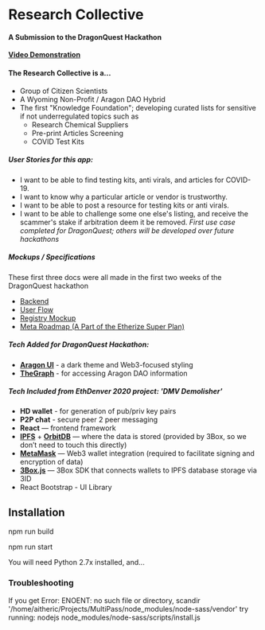 # Research Collective
#### A Submission to the DragonQuest Hackathon

**[Video Demonstration](https://www.youtube.com/watch?v=PYa-3dqNT7I)**

#### The Research Collective is a...
- Group of Citizen Scientists 
- A Wyoming Non-Profit / Aragon DAO Hybrid
- The first "Knowledge Foundation"; developing curated lists for sensitive if not underregulated topics such as
   - Research Chemical Suppliers
   - Pre-print Articles Screening
   - COVID Test Kits
   
##### *User Stories for this app:*
- I want to be able to find testing kits, anti virals, and articles for COVID-19. 
- I want to know why a particular article or vendor is trustworthy. 
- I want to be able to post a resource for testing kits or anti virals.
- I want to be able to challenge some one else's listing, and receive the scammer's stake if arbitration deem it be removed.
*First use case completed for DragonQuest; others will be developed over future hackathons*

##### *Mockups / Specifications*
These first three docs were all made in the first two weeks of the DragonQuest hackathon
- [Backend](https://researchcollective.io/specs/backend.jpg)
- [User Flow](https://researchcollective.io/specs/site-flow.jpg)
- [Registry Mockup](https://researchcollective.io/specs/mockup-registry.jpg)
- [Meta Roadmap (A Part of the Etherize Super Plan)](https://researchcollective.io/specs/etherize-roadmap.jpg)


##### Tech Added for DragonQuest Hackathon:
- **[Aragon UI](https://ui.aragon.org/)** - a dark theme and Web3-focused styling
- **[TheGraph](https://thegraph.com/explorer/subgraph/protofire/aragon)** - for accessing Aragon DAO information 

##### Tech Included from EthDenver 2020 project: 'DMV Demolisher'
- **HD wallet** - for generation of pub/priv key pairs
- **P2P chat** - secure peer 2 peer messaging
- **React** — frontend framework
- **[IPFS](https://ipfs.io/)** + **[OrbitDB](https://orbitdb.org/)** — where the data is stored (provided by 3Box, so we don’t need to touch this directly)
- **[MetaMask](https://metamask.io/)** — Web3 wallet integration (required to facilitate signing and encryption of data)
- **[3Box.js](https://docs.3box.io/build/web-apps)** — 3Box SDK that connects wallets to IPFS database storage via 3ID
- React Bootstrap - UI Library

## Installation
npm run build

npm run start

You will need Python 2.7x installed, and...

### Troubleshooting
If you get Error: ENOENT: no such file or directory, scandir '/home/aitheric/Projects/MultiPass/node_modules/node-sass/vendor'
try running: nodejs node_modules/node-sass/scripts/install.js
